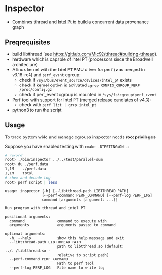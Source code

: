 # Inspector

- Combines tthread and [Intel Pt](https://software.intel.com/en-us/blogs/2013/09/18/processor-tracing) to build
  a concurrent data provenance graph

## Preqrequisites

- build libtthread (see https://github.com/Mic92/tthread#building-tthread).
- hardware which is capable of Intel PT (processors since the Broadwell
  architecture)
- A linux kernel with the Intel PT PMU driver for perf (was merged in v3.16-rc4) and `perf_event` cgroup:
  - check if `/sys/bus/event_source/devices/intel_pt` exists
  - check if kernel option is activated `zgrep CONFIG_CGROUP_PERF /proc/config.gz`
  - check if perf\_event cgroup is mounted in `/sys/fs/cgroup/perf_event`
- Perf tool with support for Intel PT (merged release candiates of v4.3):
  - check with `perf list | grep intel_pt`
- python3 to run the script

## Usage

To trace system wide and manage cgroups inspector needs **root privileges**

Suppose you have enabled testing with `cmake -DTESTING=ON .`:

```bash
# record
root> ./bin/inspector ../../test/parallel-sum
root> du ./perf.data
1,1M    ./perf.data
1,1M    total
# show and decode log
root> perf script | less
```

```
usage: inspector [-h] [--libtthread-path LIBTTHREAD_PATH]
                 [--perf-command PERF_COMMAND] [--perf-log PERF_LOG]
                 command [arguments [arguments ...]]

Run program with tthread and intel PT

positional arguments:
  command               command to execute with
  arguments             arguments passed to command

optional arguments:
  -h, --help            show this help message and exit
  --libtthread-path LIBTTHREAD_PATH
                        path to libtthread.so (default: ../../libtthread.so -
                        relative to script path)
  --perf-command PERF_COMMAND
                        Path to perf tool
  --perf-log PERF_LOG   File name to write log
```
